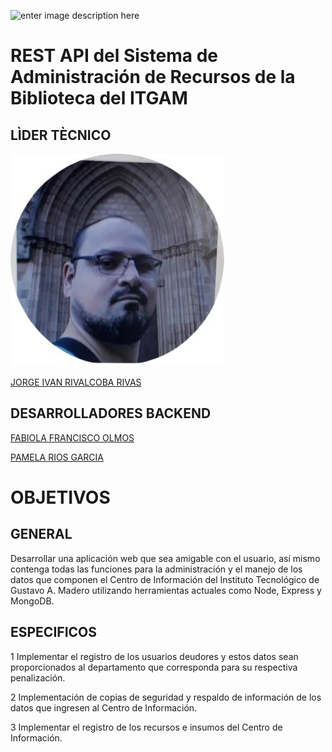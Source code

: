 ![enter image description here](https://www.gamadero.tecnm.mx/assets/files/main/img/fondoblancoitgam.png)

# REST API del Sistema de Administración de Recursos de la Biblioteca del ITGAM



## LÌDER TÈCNICO

![Alt text](lider.jpg)

[JORGE IVAN RIVALCOBA RIVAS](https://github.com/rivalcoba/restApi-ci-itgam)

## DESARROLLADORES BACKEND

 [FABIOLA FRANCISCO OLMOS](https://github.com/Fabiolaolmos/crossfit-wod)

[PAMELA RIOS GARCIA](https://github.com/PamRios)

# OBJETIVOS
## GENERAL

Desarrollar una aplicación web que sea amigable con el usuario, así mismo contenga todas las funciones para la administración
y el manejo de los datos que componen el Centro de Información del Instituto Tecnológico de Gustavo A. Madero utilizando herramientas actuales como Node, Express y MongoDB.

## ESPECIFICOS

1 Implementar el registro de los usuarios deudores y estos datos sean proporcionados al departamento que corresponda para su respectiva penalización.

2 Implementación  de copias de seguridad y respaldo de información de los datos que ingresen al Centro de Información.

3 Implementar el registro de los recursos e insumos del Centro de Información.